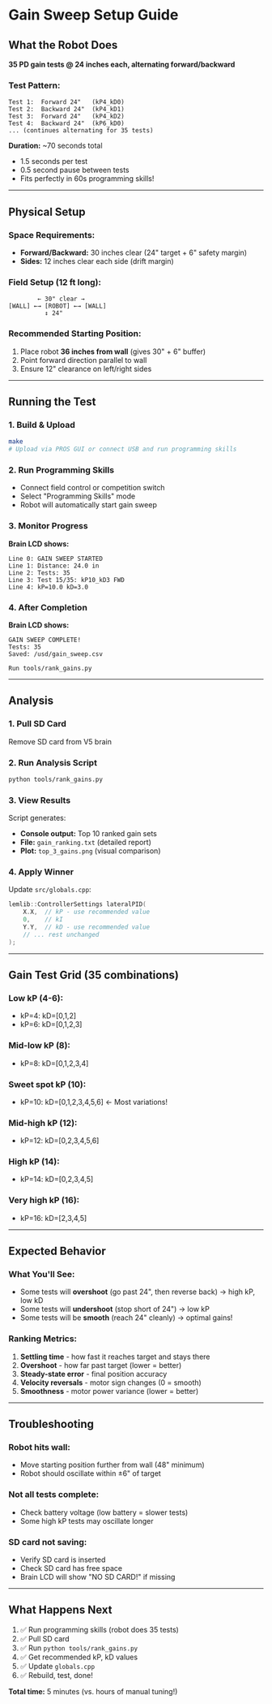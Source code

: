 # Gain Sweep Setup Guide

## What the Robot Does

**35 PD gain tests @ 24 inches each, alternating forward/backward**

### Test Pattern:
```
Test 1:  Forward 24"   (kP4_kD0)
Test 2:  Backward 24"  (kP4_kD1)
Test 3:  Forward 24"   (kP4_kD2)
Test 4:  Backward 24"  (kP6_kD0)
... (continues alternating for 35 tests)
```

**Duration:** ~70 seconds total
- 1.5 seconds per test
- 0.5 second pause between tests
- Fits perfectly in 60s programming skills!

---

## Physical Setup

### Space Requirements:
- **Forward/Backward:** 30 inches clear (24" target + 6" safety margin)
- **Sides:** 12 inches clear each side (drift margin)

### Field Setup (12 ft long):
```
        ← 30" clear →
[WALL] ←→ [ROBOT] ←→ [WALL]
          ↕ 24"
```

### Recommended Starting Position:
1. Place robot **36 inches from wall** (gives 30" + 6" buffer)
2. Point forward direction parallel to wall
3. Ensure 12" clearance on left/right sides

---

## Running the Test

### 1. Build & Upload
```bash
make
# Upload via PROS GUI or connect USB and run programming skills
```

### 2. Run Programming Skills
- Connect field control or competition switch
- Select "Programming Skills" mode
- Robot will automatically start gain sweep

### 3. Monitor Progress
**Brain LCD shows:**
```
Line 0: GAIN SWEEP STARTED
Line 1: Distance: 24.0 in
Line 2: Tests: 35
Line 3: Test 15/35: kP10_kD3 FWD
Line 4: kP=10.0 kD=3.0
```

### 4. After Completion
**Brain LCD shows:**
```
GAIN SWEEP COMPLETE!
Tests: 35
Saved: /usd/gain_sweep.csv

Run tools/rank_gains.py
```

---

## Analysis

### 1. Pull SD Card
Remove SD card from V5 brain

### 2. Run Analysis Script
```bash
python tools/rank_gains.py
```

### 3. View Results
Script generates:
- **Console output:** Top 10 ranked gain sets
- **File:** `gain_ranking.txt` (detailed report)
- **Plot:** `top_3_gains.png` (visual comparison)

### 4. Apply Winner
Update `src/globals.cpp`:
```cpp
lemlib::ControllerSettings lateralPID(
    X.X,  // kP - use recommended value
    0,    // kI
    Y.Y,  // kD - use recommended value
    // ... rest unchanged
);
```

---

## Gain Test Grid (35 combinations)

### Low kP (4-6):
- kP=4: kD=[0,1,2]
- kP=6: kD=[0,1,2,3]

### Mid-low kP (8):
- kP=8: kD=[0,1,2,3,4]

### Sweet spot kP (10):
- kP=10: kD=[0,1,2,3,4,5,6]  ← Most variations!

### Mid-high kP (12):
- kP=12: kD=[0,2,3,4,5,6]

### High kP (14):
- kP=14: kD=[0,2,3,4,5]

### Very high kP (16):
- kP=16: kD=[2,3,4,5]

---

## Expected Behavior

### What You'll See:
- Some tests will **overshoot** (go past 24", then reverse back) → high kP, low kD
- Some tests will **undershoot** (stop short of 24") → low kP
- Some tests will be **smooth** (reach 24" cleanly) → optimal gains!

### Ranking Metrics:
1. **Settling time** - how fast it reaches target and stays there
2. **Overshoot** - how far past target (lower = better)
3. **Steady-state error** - final position accuracy
4. **Velocity reversals** - motor sign changes (0 = smooth)
5. **Smoothness** - motor power variance (lower = better)

---

## Troubleshooting

### Robot hits wall:
- Move starting position further from wall (48" minimum)
- Robot should oscillate within ±6" of target

### Not all tests complete:
- Check battery voltage (low battery = slower tests)
- Some high kP tests may oscillate longer

### SD card not saving:
- Verify SD card is inserted
- Check SD card has free space
- Brain LCD will show "NO SD CARD!" if missing

---

## What Happens Next

1. ✅ Run programming skills (robot does 35 tests)
2. ✅ Pull SD card
3. ✅ Run `python tools/rank_gains.py`
4. ✅ Get recommended kP, kD values
5. ✅ Update `globals.cpp`
6. ✅ Rebuild, test, done!

**Total time:** 5 minutes (vs. hours of manual tuning!)
